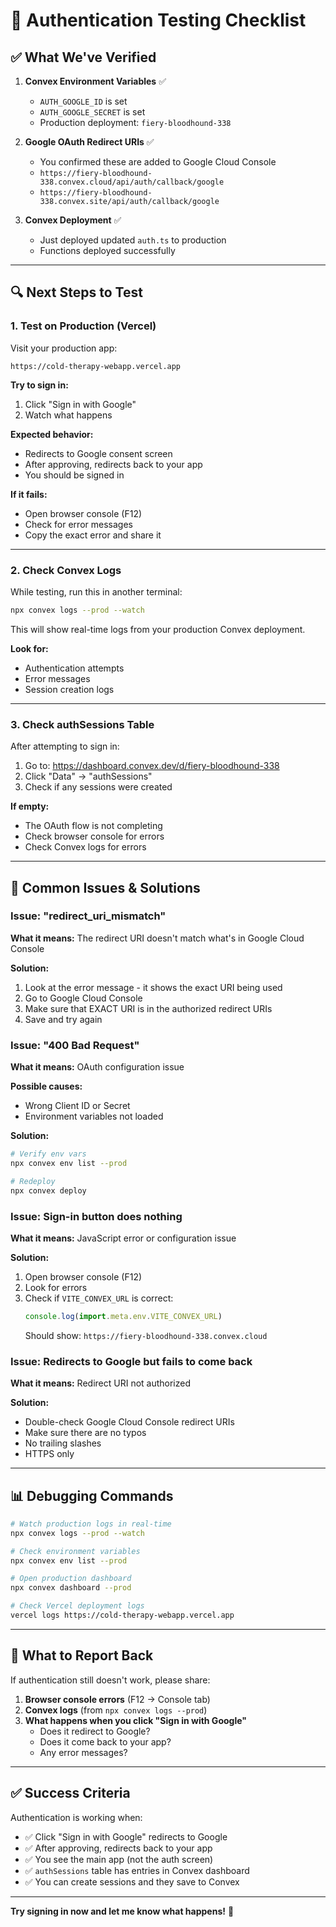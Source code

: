 # 🧪 Authentication Testing Checklist

## ✅ What We've Verified

1. **Convex Environment Variables** ✅
   - `AUTH_GOOGLE_ID` is set
   - `AUTH_GOOGLE_SECRET` is set
   - Production deployment: `fiery-bloodhound-338`

2. **Google OAuth Redirect URIs** ✅
   - You confirmed these are added to Google Cloud Console
   - `https://fiery-bloodhound-338.convex.cloud/api/auth/callback/google`
   - `https://fiery-bloodhound-338.convex.site/api/auth/callback/google`

3. **Convex Deployment** ✅
   - Just deployed updated `auth.ts` to production
   - Functions deployed successfully

---

## 🔍 Next Steps to Test

### **1. Test on Production (Vercel)**

Visit your production app:
```
https://cold-therapy-webapp.vercel.app
```

**Try to sign in:**
1. Click "Sign in with Google"
2. Watch what happens

**Expected behavior:**
- Redirects to Google consent screen
- After approving, redirects back to your app
- You should be signed in

**If it fails:**
- Open browser console (F12)
- Check for error messages
- Copy the exact error and share it

---

### **2. Check Convex Logs**

While testing, run this in another terminal:
```bash
npx convex logs --prod --watch
```

This will show real-time logs from your production Convex deployment.

**Look for:**
- Authentication attempts
- Error messages
- Session creation logs

---

### **3. Check authSessions Table**

After attempting to sign in:

1. Go to: https://dashboard.convex.dev/d/fiery-bloodhound-338
2. Click "Data" → "authSessions"
3. Check if any sessions were created

**If empty:**
- The OAuth flow is not completing
- Check browser console for errors
- Check Convex logs for errors

---

## 🐛 Common Issues & Solutions

### **Issue: "redirect_uri_mismatch"**

**What it means:** The redirect URI doesn't match what's in Google Cloud Console

**Solution:**
1. Look at the error message - it shows the exact URI being used
2. Go to Google Cloud Console
3. Make sure that EXACT URI is in the authorized redirect URIs
4. Save and try again

### **Issue: "400 Bad Request"**

**What it means:** OAuth configuration issue

**Possible causes:**
- Wrong Client ID or Secret
- Environment variables not loaded

**Solution:**
```bash
# Verify env vars
npx convex env list --prod

# Redeploy
npx convex deploy
```

### **Issue: Sign-in button does nothing**

**What it means:** JavaScript error or configuration issue

**Solution:**
1. Open browser console (F12)
2. Look for errors
3. Check if `VITE_CONVEX_URL` is correct:
   ```javascript
   console.log(import.meta.env.VITE_CONVEX_URL)
   ```
   Should show: `https://fiery-bloodhound-338.convex.cloud`

### **Issue: Redirects to Google but fails to come back**

**What it means:** Redirect URI not authorized

**Solution:**
- Double-check Google Cloud Console redirect URIs
- Make sure there are no typos
- No trailing slashes
- HTTPS only

---

## 📊 Debugging Commands

```bash
# Watch production logs in real-time
npx convex logs --prod --watch

# Check environment variables
npx convex env list --prod

# Open production dashboard
npx convex dashboard --prod

# Check Vercel deployment logs
vercel logs https://cold-therapy-webapp.vercel.app
```

---

## 🎯 What to Report Back

If authentication still doesn't work, please share:

1. **Browser console errors** (F12 → Console tab)
2. **Convex logs** (from `npx convex logs --prod`)
3. **What happens when you click "Sign in with Google"**
   - Does it redirect to Google?
   - Does it come back to your app?
   - Any error messages?

---

## ✅ Success Criteria

Authentication is working when:
- ✅ Click "Sign in with Google" redirects to Google
- ✅ After approving, redirects back to your app
- ✅ You see the main app (not the auth screen)
- ✅ `authSessions` table has entries in Convex dashboard
- ✅ You can create sessions and they save to Convex

---

**Try signing in now and let me know what happens!** 🚀
